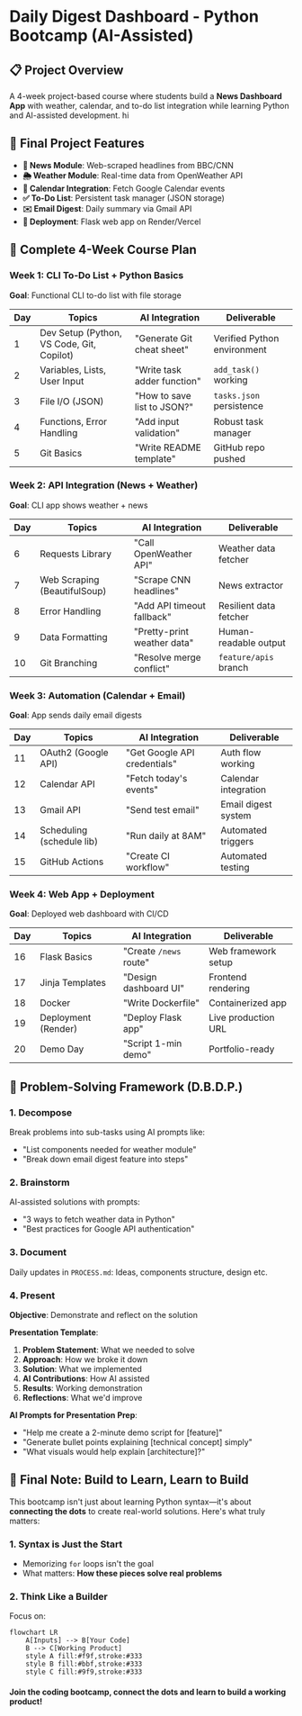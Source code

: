 # Daily Digest Dashboard - Python Bootcamp (AI-Assisted)

## 📋 Project Overview
A 4-week project-based course where students build a **News Dashboard App** with weather, calendar, and to-do list integration while learning Python and AI-assisted development.
hi
## 🚀 Final Project Features
- **📰 News Module**: Web-scraped headlines from BBC/CNN
- **🌦️ Weather Module**: Real-time data from OpenWeather API
- **📅 Calendar Integration**: Fetch Google Calendar events
- **✅ To-Do List**: Persistent task manager (JSON storage)
- **✉️ Email Digest**: Daily summary via Gmail API
- **🚀 Deployment**: Flask web app on Render/Vercel

## 📅 Complete 4-Week Course Plan

### Week 1: CLI To-Do List + Python Basics
**Goal**: Functional CLI to-do list with file storage

| Day | Topics | AI Integration | Deliverable |
|-----|--------|----------------|-------------|
| 1 | Dev Setup (Python, VS Code, Git, Copilot) | "Generate Git cheat sheet" | Verified Python environment |
| 2 | Variables, Lists, User Input | "Write task adder function" | `add_task()` working |
| 3 | File I/O (JSON) | "How to save list to JSON?" | `tasks.json` persistence |
| 4 | Functions, Error Handling | "Add input validation" | Robust task manager |
| 5 | Git Basics | "Write README template" | GitHub repo pushed |

### Week 2: API Integration (News + Weather)
**Goal**: CLI app shows weather + news

| Day | Topics | AI Integration | Deliverable |
|-----|--------|----------------|-------------|
| 6 | Requests Library | "Call OpenWeather API" | Weather data fetcher |
| 7 | Web Scraping (BeautifulSoup) | "Scrape CNN headlines" | News extractor |
| 8 | Error Handling | "Add API timeout fallback" | Resilient data fetcher |
| 9 | Data Formatting | "Pretty-print weather data" | Human-readable output |
| 10 | Git Branching | "Resolve merge conflict" | `feature/apis` branch |

### Week 3: Automation (Calendar + Email)
**Goal**: App sends daily email digests

| Day | Topics | AI Integration | Deliverable |
|-----|--------|----------------|-------------|
| 11 | OAuth2 (Google API) | "Get Google API credentials" | Auth flow working |
| 12 | Calendar API | "Fetch today's events" | Calendar integration |
| 13 | Gmail API | "Send test email" | Email digest system |
| 14 | Scheduling (schedule lib) | "Run daily at 8AM" | Automated triggers |
| 15 | GitHub Actions | "Create CI workflow" | Automated testing |

### Week 4: Web App + Deployment
**Goal**: Deployed web dashboard with CI/CD

| Day | Topics | AI Integration | Deliverable |
|-----|--------|----------------|-------------|
| 16 | Flask Basics | "Create `/news` route" | Web framework setup |
| 17 | Jinja Templates | "Design dashboard UI" | Frontend rendering |
| 18 | Docker | "Write Dockerfile" | Containerized app |
| 19 | Deployment (Render) | "Deploy Flask app" | Live production URL |
| 20 | Demo Day | "Script 1-min demo" | Portfolio-ready |

## 🧠 Problem-Solving Framework (D.B.D.P.)
### 1. Decompose
Break problems into sub-tasks using AI prompts like:
- "List components needed for weather module"
- "Break down email digest feature into steps"

### 2. Brainstorm
AI-assisted solutions with prompts:
- "3 ways to fetch weather data in Python"
- "Best practices for Google API authentication"

### 3. Document
Daily updates in `PROCESS.md`:
Ideas, components structure, design etc.

  
### 4. Present
**Objective**: Demonstrate and reflect on the solution

**Presentation Template**:
1. **Problem Statement**: What we needed to solve
2. **Approach**: How we broke it down
3. **Solution**: What we implemented
4. **AI Contributions**: How AI assisted
5. **Results**: Working demonstration
6. **Reflections**: What we'd improve

**AI Prompts for Presentation Prep**:
- "Help me create a 2-minute demo script for [feature]"
- "Generate bullet points explaining [technical concept] simply"
- "What visuals would help explain [architecture]?"

## 🚀 Final Note: Build to Learn, Learn to Build

This bootcamp isn't just about learning Python syntax—it's about **connecting the dots** to create real-world solutions. Here's what truly matters:

### 1. Syntax is Just the Start
- Memorizing `for` loops isn't the goal  
- What matters: **How these pieces solve real problems**

### 2. Think Like a Builder
Focus on:  
```mermaid
flowchart LR
    A[Inputs] --> B[Your Code]
    B --> C[Working Product]
    style A fill:#f9f,stroke:#333
    style B fill:#bbf,stroke:#333
    style C fill:#9f9,stroke:#333
```

#### Join the coding bootcamp, connect the dots and learn to build a working product!
